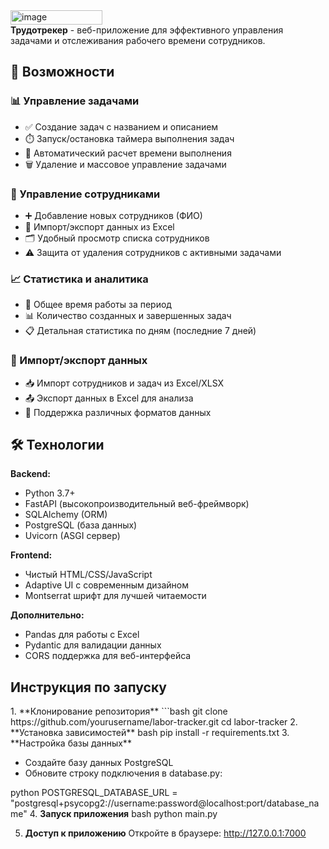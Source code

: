 <img width="147" height="23" alt="image" src="https://github.com/user-attachments/assets/0c0a391c-fe69-4ee2-954a-91c0a6d45486" />
<br>
<b>Трудотрекер</b> - веб-приложение для эффективного управления задачами и отслеживания рабочего времени сотрудников.

## 🚀 Возможности

### 📊 Управление задачами
- ✅ Создание задач с названием и описанием
- ⏱️ Запуск/остановка таймера выполнения задач
- 📝 Автоматический расчет времени выполнения
- 🗑️ Удаление и массовое управление задачами

### 👥 Управление сотрудниками
- ➕ Добавление новых сотрудников (ФИО)
- 🔄 Импорт/экспорт данных из Excel
- 🗂️ Удобный просмотр списка сотрудников
- ⚠️ Защита от удаления сотрудников с активными задачами

### 📈 Статистика и аналитика
- 📅 Общее время работы за период
- 📊 Количество созданных и завершенных задач
- 📋 Детальная статистика по дням (последние 7 дней)

### 🔄 Импорт/экспорт данных
- 📥 Импорт сотрудников и задач из Excel/XLSX
- 📤 Экспорт данных в Excel для анализа
- 🔄 Поддержка различных форматов данных

## 🛠️ Технологии

**Backend:**
- Python 3.7+
- FastAPI (высокопроизводительный веб-фреймворк)
- SQLAlchemy (ORM)
- PostgreSQL (база данных)
- Uvicorn (ASGI сервер)

**Frontend:**
- Чистый HTML/CSS/JavaScript
- Adaptive UI с современным дизайном
- Montserrat шрифт для лучшей читаемости

**Дополнительно:**
- Pandas для работы с Excel
- Pydantic для валидации данных
- CORS поддержка для веб-интерфейса

<h2>Инструкция по запуску</h2>
1. **Клонирование репозитория**
```bash
git clone https://github.com/yourusername/labor-tracker.git
cd labor-tracker
2. **Установка зависимостей**
bash
pip install -r requirements.txt
3. **Настройка базы данных**

- Создайте базу данных PostgreSQL
- Обновите строку подключения в database.py:

python
POSTGRESQL_DATABASE_URL = "postgresql+psycopg2://username:password@localhost:port/database_name"
4. **Запуск приложения**
bash
python main.py

5. **Доступ к приложению**
Откройте в браузере: http://127.0.0.1:7000
